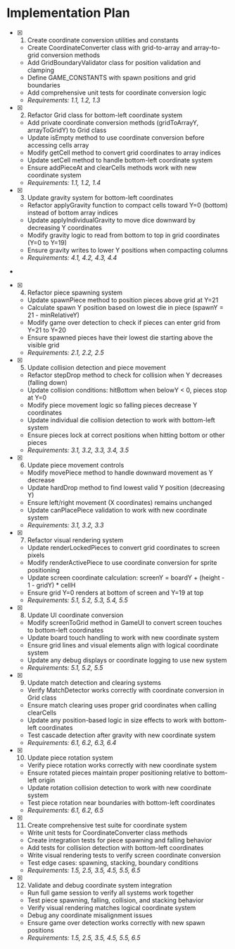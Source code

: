 # Implementation Plan

- [x] 1. Create coordinate conversion utilities and constants

  - Create CoordinateConverter class with grid-to-array and array-to-grid conversion methods
  - Add GridBoundaryValidator class for position validation and clamping
  - Define GAME_CONSTANTS with spawn positions and grid boundaries
  - Add comprehensive unit tests for coordinate conversion logic
  - _Requirements: 1.1, 1.2, 1.3_

- [x] 2. Refactor Grid class for bottom-left coordinate system

  - Add private coordinate conversion methods (gridToArrayY, arrayToGridY) to Grid class
  - Update isEmpty method to use coordinate conversion before accessing cells array
  - Modify getCell method to convert grid coordinates to array indices
  - Update setCell method to handle bottom-left coordinate system
  - Ensure addPieceAt and clearCells methods work with new coordinate system
  - _Requirements: 1.1, 1.2, 1.4_

- [x] 3. Update gravity system for bottom-left coordinates

  - Refactor applyGravity function to compact cells toward Y=0 (bottom) instead of bottom array indices
  - Update applyIndividualGravity to move dice downward by decreasing Y coordinates
  - Modify gravity logic to read from bottom to top in grid coordinates (Y=0 to Y=19)
  - Ensure gravity writes to lower Y positions when compacting columns
  - _Requirements: 4.1, 4.2, 4.3, 4.4_

-

- [x] 4. Refactor piece spawning system

  - Update spawnPiece method to position pieces above grid at Y=21
  - Calculate spawn Y position based on lowest die in piece (spawnY = 21 - minRelativeY)
  - Modify game over detection to check if pieces can enter grid from Y=21 to Y=20
  - Ensure spawned pieces have their lowest die starting above the visible grid
  - _Requirements: 2.1, 2.2, 2.5_

- [x] 5. Update collision detection and piece movement

  - Refactor stepDrop method to check for collision when Y decreases (falling down)
  - Update collision conditions: hitBottom when belowY < 0, pieces stop at Y=0
  - Modify piece movement logic so falling pieces decrease Y coordinates
  - Update individual die collision detection to work with bottom-left system
  - Ensure pieces lock at correct positions when hitting bottom or other pieces
  - _Requirements: 3.1, 3.2, 3.3, 3.4, 3.5_

- [x] 6. Update piece movement controls

  - Modify movePiece method to handle downward movement as Y decrease
  - Update hardDrop method to find lowest valid Y position (decreasing Y)
  - Ensure left/right movement (X coordinates) remains unchanged
  - Update canPlacePiece validation to work with new coordinate system
  - _Requirements: 3.1, 3.2, 3.3_

- [x] 7. Refactor visual rendering system

  - Update renderLockedPieces to convert grid coordinates to screen pixels
  - Modify renderActivePiece to use coordinate conversion for sprite positioning
  - Update screen coordinate calculation: screenY = boardY + (height - 1 - gridY) \* cellH
  - Ensure grid Y=0 renders at bottom of screen and Y=19 at top
  - _Requirements: 5.1, 5.2, 5.3, 5.4, 5.5_

- [x] 8. Update UI coordinate conversion

  - Modify screenToGrid method in GameUI to convert screen touches to bottom-left coordinates
  - Update board touch handling to work with new coordinate system
  - Ensure grid lines and visual elements align with logical coordinate system
  - Update any debug displays or coordinate logging to use new system
  - _Requirements: 5.1, 5.2, 5.5_

- [x] 9. Update match detection and clearing systems

  - Verify MatchDetector works correctly with coordinate conversion in Grid class
  - Ensure match clearing uses proper grid coordinates when calling clearCells
  - Update any position-based logic in size effects to work with bottom-left coordinates
  - Test cascade detection after gravity with new coordinate system
  - _Requirements: 6.1, 6.2, 6.3, 6.4_

- [x] 10. Update piece rotation system

  - Verify piece rotation works correctly with new coordinate system
  - Ensure rotated pieces maintain proper positioning relative to bottom-left origin
  - Update rotation collision detection to work with new coordinate system
  - Test piece rotation near boundaries with bottom-left coordinates
  - _Requirements: 6.1, 6.2, 6.5_

- [x] 11. Create comprehensive test suite for coordinate system

  - Write unit tests for CoordinateConverter class methods
  - Create integration tests for piece spawning and falling behavior
  - Add tests for collision detection with bottom-left coordinates
  - Write visual rendering tests to verify screen coordinate conversion
  - Test edge cases: spawning, stacking, boundary conditions
  - _Requirements: 1.5, 2.5, 3.5, 4.5, 5.5, 6.5_

- [x] 12. Validate and debug coordinate system integration

  - Run full game session to verify all systems work together
  - Test piece spawning, falling, collision, and stacking behavior
  - Verify visual rendering matches logical coordinate system
  - Debug any coordinate misalignment issues
  - Ensure game over detection works correctly with new spawn positions
  - _Requirements: 1.5, 2.5, 3.5, 4.5, 5.5, 6.5_
